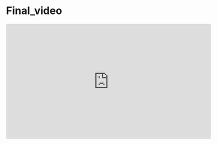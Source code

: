 # Final_video
<iframe width="560" height="315" src="https://www.youtube.com/embed/mFz8mRASB0Q" title="YouTube video player" frameborder="0" allow="accelerometer; autoplay; clipboard-write; encrypted-media; gyroscope; picture-in-picture" allowfullscreen></iframe>
